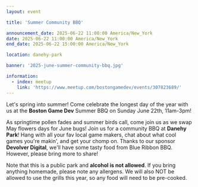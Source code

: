 ```yaml
---
layout: event

title: 'Summer Community BBQ'

announcement_date: 2025-06-22 11:00:00 America/New_York
date: 2025-06-22 11:00:00 America/New_York
end_date: 2025-06-22 15:00:00 America/New_York

location: danehy-park

banner: '2025-june-summer-community-bbq.jpg'

information:
  - index: meetup
    link: 'https://www.meetup.com/bostongamedev/events/307823689/'
---
```


Let's spring into summer! Come celebrate the longest day of the year with us at the **Boston Game Dev** Summer BBQ on Sunday June 22th, 11am-3pm!

As springtime pollen fades and summer birds call, come join us as we swap May flowers days for June bugs! Join us for a community BBQ at **Danehy Park**! Hang with all your fav local game makers, chat about what cool games you're makin', and get your chomp on. Thanks to our sponsor **Devolver Digital**, we'll have some tasty food from Blue Ribbon BBQ. However, please bring more to share!

Note that this is a public park and **alcohol is not allowed**. If you bring anything homemade, please note any allergens. We will also NOT be allowed to use the grills this year, so any food will need to be pre-cooked.
